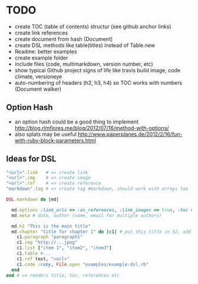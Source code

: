 TODO
====

- create TOC (table of contents) structur (see github anchor links)
- create link references
- create document from hash (Document)
- create DSL methods like table(titles) instead of Table.new
- Readme: better examples
- create example folder
- include files (code, multimarkdown, version number, etc)
- show typical Github project signs of life like travis build image, code climate, versioneye
- auto-numbering of headers (h2, h3, h4) so TOC works with numbers (Document walker)


Option Hash
-----------

- an option hash could be a good thing to implement http://blog.rlmflores.me/blog/2012/07/16/method-with-options/
- also splats may be useful http://www.paperplanes.de/2012/2/16/fun-with-ruby-block-parameters.html


Ideas for DSL
-------------

```ruby
"<url>".link   # => create link
"<url>".img    # => create image
"<url>".ref    # => create reference
"markdown".tag # => create tag #markdown, should work with arrays too
```

```ruby
DSL.markdown do |md|

  md.options :link_urls => :as_references, :link_images => true, :toc => true, :auto_numbering => [:h2. :h3]
  md.meta # date, author (name, email for multiple authors)

  md.h1 "This is the main title"
  md.chapter "title for chapter 1" do |c1| # put this title in h2, add numbering, add it to TOC
    c1.paragraph "paragraph1"
    c1.img "http://...jpeg"
    c1.list ["item 1", "item2", "item3"]
    c1.table #...
    c1.ref text, "<url>"
    c1.code :ruby, File.open "examples/example-dsl.rb"
  end
end # => renders title, toc, references etc
```
